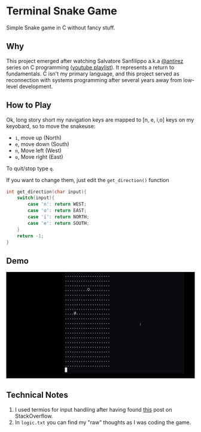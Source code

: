 # Terminal Snake Game
Simple Snake game in C without fancy stuff.

## Why
This project emerged after watching Salvatore Sanfilippo a.k.a [@antirez](https://github.com/antirez) series on C programming ([youtube playlist](https://www.youtube.com/watch?v=HjXBXBgfKyk&list=PLrEMgOSrS_3cFJpM2gdw8EGFyRBZOyAKY&pp=0gcJCYYEOCosWNin)). It represents a return to fundamentals.
C isn't my primary language, and this project served as reconnection with systems programming after several years away from low-level development.

## How to Play
Ok, long story short my navigation keys are mapped to [n, e, i,o] keys on my keyobard, so to move the snakeuse: 
- `i`, move up (North)
- `e`, move down (South)
- `n`, Move left (West)
- `o`, Move right (East)

To quit/stop type `q`.

If you want to change them, just edit the `get_direction()` function

```c
int get_direction(char input){
	switch(input){
		case 'n': return WEST;
		case 'o': return EAST;
		case 'i': return NORTH;
		case 'e': return SOUTH;
	}
	return -1;
}
```

## Demo
<img src="demo.gif" width="1000"/>

## Technical Notes
1. I used termios for input handling after having found [this](https://stackoverflow.com/questions/1798511/how-to-avoid-pressing-enter-with-getchar-for-reading-a-single-character-only) post on StackOverflow.
2. In `logic.txt` you can find my "raw" thoughts as I was coding the game. 

